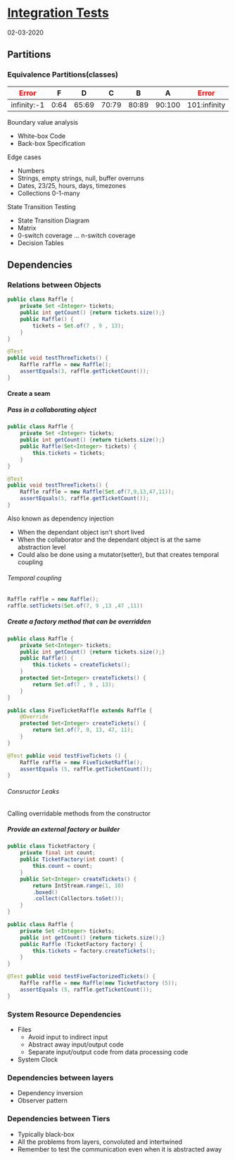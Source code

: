 # [Integration Tests](https://datsoftlyngby.github.io/soft2020spring/TST/week-10/#4-integration-tests)

02-03-2020

## Partitions

### Equivalence Partitions(classes)

| <span style="color:red">Error</span> | F    | D     | C     | B     | A      | <span style="color:red">Error</span> |
| ------------------------------------ | ---- | ----- | ----- | ----- | ------ | ------------------------------------ |
| infinity:-1                          | 0:64 | 65:69 | 70:79 | 80:89 | 90:100 | 101:infinity                         |

Boundary value analysis

-   White-box Code
-   Back-box Specification

Edge cases

-   Numbers
-   Strings, empty strings, null, buffer overruns
-   Dates, 23/25, hours, days, timezones
-   Collections 0-1-many

State Transition Testing

-   State Transition Diagram
-   Matrix
-   0-switch coverage ... n-switch coverage
-   Decision Tables

## Dependencies

### Relations between Objects

```java
public class Raffle {
    private Set <Integer> tickets;
    public int getCount() {return tickets.size();}
    public Raffle() {
        tickets = Set.of(7 , 9 , 13);
    }
}

@Test
public void testThreeTickets() {
    Raffle raffle = new Raffle();
    assertEquals(3, raffle.getTicketCount());
}
```

#### Create a seam

##### Pass in a collaborating object

```java
public class Raffle {
    private Set <Integer> tickets;
    public int getCount() {return tickets.size();}
    public Raffle(Set<Integer> tickets) {
        this.tickets = tickets;
    }
}

@Test
public void testThreeTickets() {
    Raffle raffle = new Raffle(Set.of(7,9,13,47,11));
    assertEquals(5, raffle.getTicketCount());
}
```

Also known as dependency injection

-   When the dependant object isn't short lived
-   When the collaborator and the dependant object is at the same abstraction level
-   Could also be done using a mutator(setter), but that creates temporal coupling

###### Temporal coupling

```java
Raffle raffle = new Raffle();
raffle.setTickets(Set.of(7, 9 ,13 ,47 ,11))
```

##### Create a factory method that can be overridden

```java
public class Raffle {
    private Set<Integer> tickets;
    public int getCount() {return tickets.size();}
    public Raffle() {
        this.tickets = createTickets();
    }
    protected Set<Integer> createTickets() {
        return Set.of(7 , 9 , 13);
    }
}

public class FiveTicketRaffle extends Raffle {
    @Override
    protected Set<Integer> createTickets() {
        return Set.of(7, 9, 13, 47, 11);
    }
}

@Test public void testFiveTickets () {
    Raffle raffle = new FiveTicketRaffle();
    assertEquals (5, raffle.getTicketCount());
}
```

###### Consructor Leaks

Calling overridable methods from the constructor

##### Provide an external factory or builder

```java
public class TicketFactory {
    private final int count;
    public TicketFactory(int count) {
        this.count = count;
    }
    public Set<Integer> createTickets() {
        return IntStream.range(1, 10)
        .boxed()
        .collect(Collectors.toSet());
    }
}

public class Raffle {
    private Set <Integer> tickets;
    public int getCount() {return tickets.size();}
    public Raffle (TicketFactory factory) {
        this.tickets = factory.createTickets();
    }
}

@Test public void testFiveFactorizedTickets() {
    Raffle raffle = new Raffle(new TicketFactory (5));
    assertEquals (5, raffle.getTicketCount());
}
```

### System Resource Dependencies

-   Files
    -   Avoid input to indirect input
    -   Abstract away input/output code
    -   Separate input/output code from data processing code
-   System Clock

### Dependencies between layers

-   Dependency inversion
-   Observer pattern

### Dependencies between Tiers

-   Typically black-box
-   All the problems from layers, convoluted and intertwined
-   Remember to test the communication even when it is abstracted away
